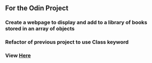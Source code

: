 ## For the Odin Project
### Create a webpage to display and add to a library of books stored in an array of objects
### Refactor of previous project to use Class keyword
### View [Here](https://theghall.github.io/odin-library-refactor/)
